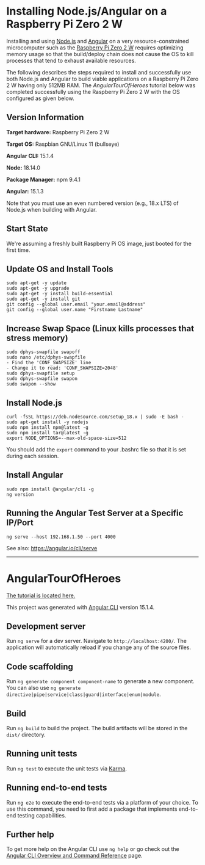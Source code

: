 # Installing Node.js/Angular on a Raspberry Pi Zero 2 W

Installing and using [Node.js](https://nodejs.org/en/) and [Angular](https://angular.io/) on a very resource-constrained microcomputer such as the [Raspberry Pi Zero 2 W](https://www.raspberrypi.com/products/raspberry-pi-zero-2-w/) requires optimizing memory usage so that the build/deploy chain does not cause the OS to kill processes that tend to exhaust available resources.

The following describes the steps required to install and successfully use both Node.js and Angular to build viable applications on a Raspberry Pi Zero 2 W having only 512MB RAM. The _AngularTourOfHeroes_ tutorial below was completed successfully using the Raspberry Pi Zero 2 W with the OS configured as given below.

## Version Information

**Target hardware:** Raspberry Pi Zero 2 W

**Target OS:** Raspbian GNU/Linux 11 (bullseye)

**Angular CLI:** 15.1.4

**Node:** 18.14.0

**Package Manager:** npm 9.4.1

**Angular:** 15.1.3

Note that you must use an even numbered version (e.g., 18.x LTS) of Node.js when building with Angular.

## Start State

We're assuming a freshly built Raspberry Pi OS image, just booted for the first time.

## Update OS and Install Tools
```
sudo apt-get -y update
sudo apt-get -y upgrade
sudo apt-get -y install build-essential
sudo apt-get -y install git
git config --global user.email "your.email@address"
git config --global user.name "Firstname Lastname"
```

## Increase Swap Space (Linux kills processes that stress memory)
```
sudo dphys-swapfile swapoff
sudo nano /etc/dphys-swapfile
- Find the 'CONF_SWAPSIZE' line
- Change it to read: 'CONF_SWAPSIZE=2048'
sudo dphys-swapfile setup
sudo dphys-swapfile swapon
sudo swapon --show
```

## Install Node.js
```
curl -fsSL https://deb.nodesource.com/setup_18.x | sudo -E bash -
sudo apt-get install -y nodejs
sudo npm install npm@latest -g
sudo npm install tar@latest -g
export NODE_OPTIONS=--max-old-space-size=512
```

You should add the `export` command to your .bashrc file so that it is set during each session.

## Install Angular
```
sudo npm install @angular/cli -g
ng version
```

## Running the Angular Test Server at a Specific IP/Port
```
ng serve --host 192.168.1.50 --port 4000
```

See also: https://angular.io/cli/serve

<hr>

# AngularTourOfHeroes

[The tutorial is located here.](https://angular.io/tutorial/tour-of-heroes)

This project was generated with [Angular CLI](https://github.com/angular/angular-cli) version 15.1.4.

## Development server

Run `ng serve` for a dev server. Navigate to `http://localhost:4200/`. The application will automatically reload if you change any of the source files.

## Code scaffolding

Run `ng generate component component-name` to generate a new component. You can also use `ng generate directive|pipe|service|class|guard|interface|enum|module`.

## Build

Run `ng build` to build the project. The build artifacts will be stored in the `dist/` directory.

## Running unit tests

Run `ng test` to execute the unit tests via [Karma](https://karma-runner.github.io).

## Running end-to-end tests

Run `ng e2e` to execute the end-to-end tests via a platform of your choice. To use this command, you need to first add a package that implements end-to-end testing capabilities.

## Further help

To get more help on the Angular CLI use `ng help` or go check out the [Angular CLI Overview and Command Reference](https://angular.io/cli) page.
